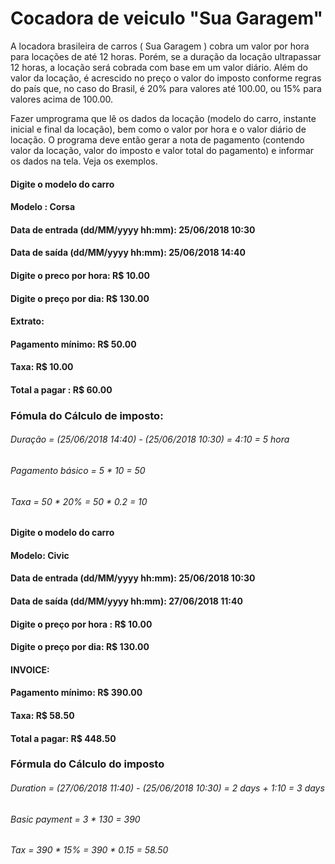 # Cocadora de veiculo   "Sua Garagem"

A locadora brasileira de carros ( Sua Garagem ) cobra um valor por hora para locações de até
12 horas. Porém, se a duração da locação ultrapassar 12 horas, a locação será
cobrada com base em um valor diário.
Além do valor da locação, é acrescido no preço o valor do imposto conforme regras do país que, no caso do Brasil, é 20%
para valores até 100.00, ou 15% para valores acima de 100.00.

Fazer umprograma que lê os dados da locação (modelo do carro, instante inicial e final da
locação), bem como o valor por hora e o valor diário de locação.
O programa deve então gerar a nota de pagamento (contendo valor da locação, valor do
imposto e valor total do pagamento) e informar os dados na tela.
Veja os exemplos.

#### Digite o modelo do carro
#### Modelo : Corsa
#### Data de entrada (dd/MM/yyyy hh:mm): 25/06/2018 10:30
#### Data de saída (dd/MM/yyyy hh:mm): 25/06/2018 14:40
#### Digite o preco por hora: R$ 10.00
#### Digite o preço por dia: R$ 130.00
#### Extrato:
#### Pagamento mínimo: R$ 50.00
#### Taxa: R$ 10.00
#### Total a pagar : R$ 60.00 

### Fómula do Cálculo de imposto:
###### Duração = (25/06/2018 14:40) - (25/06/2018 10:30) = 4:10 = 5 hora
###### Pagamento básico = 5 * 10 = 50
###### Taxa = 50 * 20% = 50 * 0.2 = 10

#### Digite o modelo do carro
#### Modelo: Civic
#### Data de entrada (dd/MM/yyyy hh:mm): 25/06/2018 10:30
#### Data de saída (dd/MM/yyyy hh:mm): 27/06/2018 11:40
#### Digite o preço por hora : R$ 10.00
#### Digite o preço por dia: R$ 130.00
#### INVOICE:
#### Pagamento mínimo: R$ 390.00
#### Taxa: R$ 58.50
#### Total a pagar: R$ 448.50

### Fórmula do Cálculo do imposto
###### Duration = (27/06/2018 11:40) - (25/06/2018 10:30) = 2 days + 1:10 = 3 days
###### Basic payment = 3 * 130 = 390
###### Tax = 390 * 15% = 390 * 0.15 = 58.50
